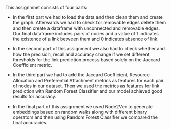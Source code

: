 This assignmnet consists of four parts:

- In the first part we had to load the data and then clean them and create the graph. Afterwards we had to check for removable edges delete them and then create a dataframe with unconnected and removable edges. Our final dataframe includes pairs of nodes and a value of 1 indicates the existence of a link between them and 0 indicates absence of link. 

- In the second part of this assignment we also had to check whether and how the precision, recall and accuracy change if we set different thresholds for the link prediction process based solely on the Jaccard Coefficient metric.

- In the third part we had to add the Jaccard Coefficient, Resource Allocation and Preferential Attachment metrics as features for each pair of nodes in our dataset. Then we used the metrics as features for link prediction with Random Forest Classifier and our model  achieved good results for accuracy.

- In the final part of this assignment we used Node2Vec to generate embeddings based on random walks along with different binary operators and then using Random Forest Classifier we compared the final accuracies.
